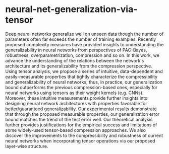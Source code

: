 # neural-net-generalization-via-tensor
Deep neural networks generalize well on unseen data though the number of parameters often far exceeds the number of training examples.  Recently proposed complexity measures have provided insights to understanding the generalizability in neural networks from perspectives of PAC-Bayes, robustness, overparametrization, compression and so on.  In this work, we advance the understanding of the relations between the network's architecture and its generalizability from the compression perspective. Using tensor analysis, we propose a series of intuitive, data-dependent and easily-measurable properties that tightly characterize the compressibility and generalizability of neural networks;  thus, in practice, our generalization bound outperforms the previous compression-based ones, especially for neural networks using tensors as their weight kernels (e.g. CNNs).  Moreover, these intuitive measurements provide further insights into designing neural network architectures with properties favorable for better/guaranteed generalizability.  Our experimental results demonstrate that through the proposed measurable properties, our generalization error bound matches the trend of the test error well. Our theoretical analysis further provides justifications for the empirical success and limitations of some widely-used tensor-based compression approaches.  We also discover the improvements to the compressibility and robustness of current neural networks when incorporating tensor operations via our proposed layer-wise structure.
